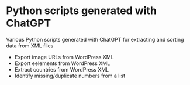 # Python scripts generated with ChatGPT
Various Python scripts generated with ChatGPT for extracting and sorting data from XML files

- Export image URLs from WordPress XML
- Export <link> eelements from WordPress XML
- Extract countries from WordPress XML
- Identify missing/duplicate numbers from a list